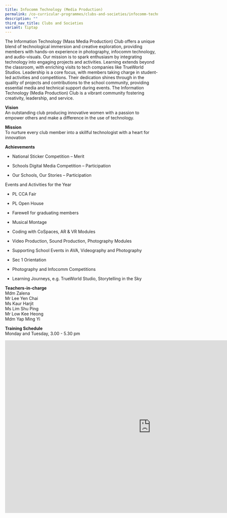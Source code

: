 ```yaml
---
title: Infocomm Technology (Media Production)
permalink: /co-curricular-programmes/clubs-and-societies/infocomm-technology-media-production/
description: ""
third_nav_title: Clubs and Societies
variant: tiptap
---
```

<p>The Information Technology (Mass Media Production) Club offers a unique
blend of technological immersion and creative exploration, providing members
with hands-on experience in photography, infocomm technology, and audio-visuals.
Our mission is to spark enthusiasm by integrating technology into engaging
projects and activities. Learning extends beyond the classroom, with enriching
visits to tech companies like TrueWorld Studios. Leadership is a core focus,
with members taking charge in student-led activities and competitions.
Their dedication shines through in the quality of projects and contributions
to the school community, providing essential media and technical support
during events. The Information Technology (Media Production) Club is a
vibrant community fostering creativity, leadership, and service.</p>
<p><strong>Vision</strong> 
<br>An outstanding club producing innovative women with a passion to empower
others and make a difference in the use of technology.</p>
<p><strong>Mission</strong> 
<br>To nurture every club member into a skillful technologist with a heart
for innovation</p>
<p><strong>Achievements</strong>
</p>
<ul data-tight="true" class="tight">
<li>
<p>National Sticker Competition – Merit</p>
</li>
<li>
<p>Schools Digital Media Competition – Participation</p>
</li>
<li>
<p>Our Schools, Our Stories – Participation</p>
</li>
</ul>
<p>Events and Activities for the Year</p>
<ul data-tight="true" class="tight">
<li>
<p>PL CCA Fair</p>
</li>
<li>
<p>PL Open House</p>
</li>
<li>
<p>Farewell for graduating members</p>
</li>
<li>
<p>Musical Montage</p>
</li>
<li>
<p>Coding with CoSpaces, AR &amp; VR Modules</p>
</li>
<li>
<p>Video Production, Sound Production, Photography Modules</p>
</li>
<li>
<p>Supporting School Events in AVA, Videography and Photography</p>
</li>
<li>
<p>Sec 1 Orientation</p>
</li>
<li>
<p>Photography and Infocomm Competitions</p>
</li>
<li>
<p>Learning Journeys, e.g. TrueWorld Studio, Storytelling in the Sky</p>
</li>
</ul>
<p><strong>Teachers-in-charge</strong> 
<br>Mdm Zalena
<br>Mr Lee Yen Chai
<br>Ms Kaur Harjit
<br>Ms Lim Shu Ping
<br>Mr Low Kee Heong
<br>Mdm Yap Ming Yi</p>
<p><strong>Training Schedule</strong> 
<br>Monday and Tuesday, 3.00 - 5.30 pm</p>
<div class="iframe-wrapper">
<iframe height="569" width="960" allowfullscreen="true" frameborder="0" src="https://docs.google.com/presentation/d/11tFWW0CdvsUvUMl578EO9jzyNrPmC5AreeXeiiK_IS8/embed?start=true&amp;loop=true&amp;delayms=3000"></iframe>
</div>
<p></p>